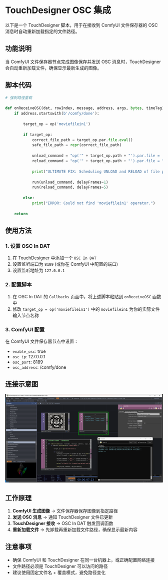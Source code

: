 # TouchDesigner OSC 集成

以下是一个 TouchDesigner 脚本，用于在接收到 ComfyUI 文件保存器的 OSC 消息时自动重新加载指定的文件路径。

## 功能说明

当 ComfyUI 文件保存器节点完成图像保存并发送 OSC 消息时，TouchDesigner 会自动重新加载文件，确保显示最新生成的图像。

## 脚本代码
```python
# 强制路径重载

def onReceiveOSC(dat, rowIndex, message, address, args, bytes, timeTag):
    if address.startswith(b'/comfy/done'):

        target_op = op('moviefilein1')

        if target_op:
            correct_file_path = target_op.par.file.eval()
            safe_file_path = repr(correct_file_path)

            unload_command = "op('" + target_op.path + "').par.file = ''"
            reload_command = "op('" + target_op.path + "').par.file = " + safe_file_path

            print("ULTIMATE FIX: Scheduling UNLOAD and RELOAD of file path...")

            run(unload_command, delayFrames=1)
            run(reload_command, delayFrames=5)

        else:
            print("ERROR: Could not find 'moviefilein1' operator.")

    return
```

## 使用方法

### 1. 设置 OSC In DAT
1. 在 TouchDesigner 中添加一个 `OSC In DAT`
2. 设置监听端口为 `8189` (或你在 ComfyUI 中配置的端口)
3. 设置监听地址为 `127.0.0.1`

### 2. 配置脚本
1. 在 OSC In DAT 的 `Callbacks` 页面中，将上述脚本粘贴到 `onReceiveOSC` 函数中
2. 修改 `target_op = op('moviefilein1')` 中的 `moviefilein1` 为你的实际文件输入节点名称

### 3. ComfyUI 配置
在 ComfyUI 文件保存器节点中设置：
- `enable_osc`: true
- `osc_ip`: 127.0.0.1
- `osc_port`: 8189
- `osc_address`: /comfy/done

## 连接示意图

![如何链接](How2Link.png)

## 工作原理

1. **ComfyUI 生成图像** → 文件保存器保存图像到指定路径
2. **发送 OSC 消息** → 通知 TouchDesigner 文件已更新
3. **TouchDesigner 接收** → OSC In DAT 触发回调函数
4. **重新加载文件** → 先卸载再重新加载文件路径，确保显示最新内容

## 注意事项

- 确保 ComfyUI 和 TouchDesigner 在同一台机器上，或正确配置网络连接
- 文件路径必须是 TouchDesigner 可以访问的路径
- 建议使用固定文件名 + 覆盖模式，避免路径变化